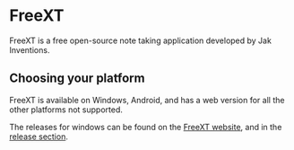 # FreeXT

FreeXT is a free open-source note taking application developed by Jak Inventions.

## Choosing your platform

FreeXT is available on Windows, Android, and has a web version for all the other platforms not supported.

The releases for windows can be found on the [FreeXT website](https://freext.jakinventions.com/), and in the [release section](https://github.com/JakInventions/FreeXT-Mobile/releases).
